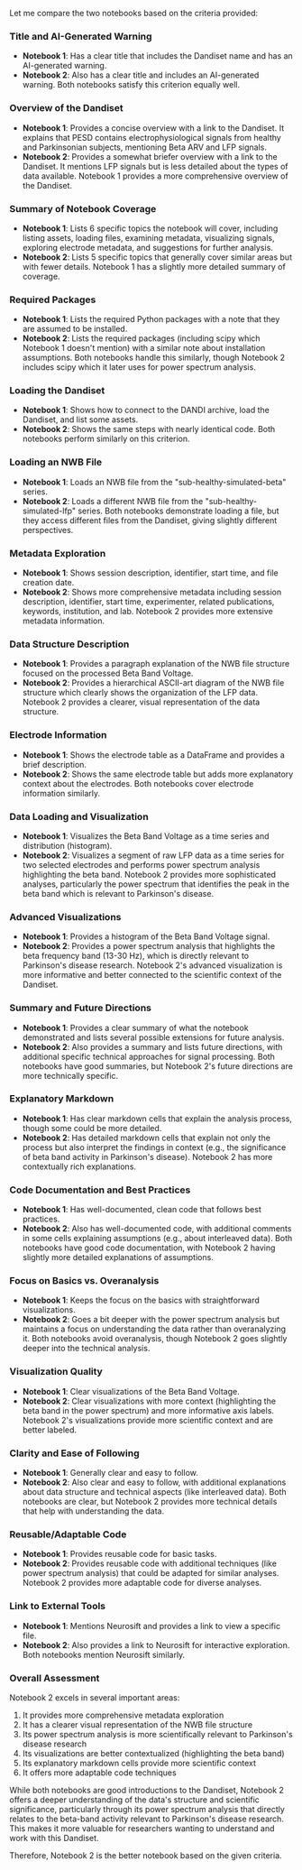 Let me compare the two notebooks based on the criteria provided:

### Title and AI-Generated Warning
- **Notebook 1**: Has a clear title that includes the Dandiset name and has an AI-generated warning.
- **Notebook 2**: Also has a clear title and includes an AI-generated warning.
Both notebooks satisfy this criterion equally well.

### Overview of the Dandiset
- **Notebook 1**: Provides a concise overview with a link to the Dandiset. It explains that PESD contains electrophysiological signals from healthy and Parkinsonian subjects, mentioning Beta ARV and LFP signals.
- **Notebook 2**: Provides a somewhat briefer overview with a link to the Dandiset. It mentions LFP signals but is less detailed about the types of data available.
Notebook 1 provides a more comprehensive overview of the Dandiset.

### Summary of Notebook Coverage
- **Notebook 1**: Lists 6 specific topics the notebook will cover, including listing assets, loading files, examining metadata, visualizing signals, exploring electrode metadata, and suggestions for further analysis.
- **Notebook 2**: Lists 5 specific topics that generally cover similar areas but with fewer details.
Notebook 1 has a slightly more detailed summary of coverage.

### Required Packages
- **Notebook 1**: Lists the required Python packages with a note that they are assumed to be installed.
- **Notebook 2**: Lists the required packages (including scipy which Notebook 1 doesn't mention) with a similar note about installation assumptions.
Both notebooks handle this similarly, though Notebook 2 includes scipy which it later uses for power spectrum analysis.

### Loading the Dandiset
- **Notebook 1**: Shows how to connect to the DANDI archive, load the Dandiset, and list some assets.
- **Notebook 2**: Shows the same steps with nearly identical code.
Both notebooks perform similarly on this criterion.

### Loading an NWB File
- **Notebook 1**: Loads an NWB file from the "sub-healthy-simulated-beta" series.
- **Notebook 2**: Loads a different NWB file from the "sub-healthy-simulated-lfp" series.
Both notebooks demonstrate loading a file, but they access different files from the Dandiset, giving slightly different perspectives.

### Metadata Exploration
- **Notebook 1**: Shows session description, identifier, start time, and file creation date.
- **Notebook 2**: Shows more comprehensive metadata including session description, identifier, start time, experimenter, related publications, keywords, institution, and lab.
Notebook 2 provides more extensive metadata information.

### Data Structure Description
- **Notebook 1**: Provides a paragraph explanation of the NWB file structure focused on the processed Beta Band Voltage.
- **Notebook 2**: Provides a hierarchical ASCII-art diagram of the NWB file structure which clearly shows the organization of the LFP data.
Notebook 2 provides a clearer, visual representation of the data structure.

### Electrode Information
- **Notebook 1**: Shows the electrode table as a DataFrame and provides a brief description.
- **Notebook 2**: Shows the same electrode table but adds more explanatory context about the electrodes.
Both notebooks cover electrode information similarly.

### Data Loading and Visualization
- **Notebook 1**: Visualizes the Beta Band Voltage as a time series and distribution (histogram).
- **Notebook 2**: Visualizes a segment of raw LFP data as a time series for two selected electrodes and performs power spectrum analysis highlighting the beta band.
Notebook 2 provides more sophisticated analyses, particularly the power spectrum that identifies the peak in the beta band which is relevant to Parkinson's disease.

### Advanced Visualizations
- **Notebook 1**: Provides a histogram of the Beta Band Voltage signal.
- **Notebook 2**: Provides a power spectrum analysis that highlights the beta frequency band (13-30 Hz), which is directly relevant to Parkinson's disease research.
Notebook 2's advanced visualization is more informative and better connected to the scientific context of the Dandiset.

### Summary and Future Directions
- **Notebook 1**: Provides a clear summary of what the notebook demonstrated and lists several possible extensions for future analysis.
- **Notebook 2**: Also provides a summary and lists future directions, with additional specific technical approaches for signal processing.
Both notebooks have good summaries, but Notebook 2's future directions are more technically specific.

### Explanatory Markdown
- **Notebook 1**: Has clear markdown cells that explain the analysis process, though some could be more detailed.
- **Notebook 2**: Has detailed markdown cells that explain not only the process but also interpret the findings in context (e.g., the significance of beta band activity in Parkinson's disease).
Notebook 2 has more contextually rich explanations.

### Code Documentation and Best Practices
- **Notebook 1**: Has well-documented, clean code that follows best practices.
- **Notebook 2**: Also has well-documented code, with additional comments in some cells explaining assumptions (e.g., about interleaved data).
Both notebooks have good code documentation, with Notebook 2 having slightly more detailed explanations of assumptions.

### Focus on Basics vs. Overanalysis
- **Notebook 1**: Keeps the focus on the basics with straightforward visualizations.
- **Notebook 2**: Goes a bit deeper with the power spectrum analysis but maintains a focus on understanding the data rather than overanalyzing it.
Both notebooks avoid overanalysis, though Notebook 2 goes slightly deeper into the technical analysis.

### Visualization Quality
- **Notebook 1**: Clear visualizations of the Beta Band Voltage.
- **Notebook 2**: Clear visualizations with more context (highlighting the beta band in the power spectrum) and more informative axis labels.
Notebook 2's visualizations provide more scientific context and are better labeled.

### Clarity and Ease of Following
- **Notebook 1**: Generally clear and easy to follow.
- **Notebook 2**: Also clear and easy to follow, with additional explanations about data structure and technical aspects (like interleaved data).
Both notebooks are clear, but Notebook 2 provides more technical details that help with understanding the data.

### Reusable/Adaptable Code
- **Notebook 1**: Provides reusable code for basic tasks.
- **Notebook 2**: Provides reusable code with additional techniques (like power spectrum analysis) that could be adapted for similar analyses.
Notebook 2 provides more adaptable code for diverse analyses.

### Link to External Tools
- **Notebook 1**: Mentions Neurosift and provides a link to view a specific file.
- **Notebook 2**: Also provides a link to Neurosift for interactive exploration.
Both notebooks mention Neurosift similarly.

### Overall Assessment

Notebook 2 excels in several important areas:
1. It provides more comprehensive metadata exploration
2. It has a clearer visual representation of the NWB file structure
3. Its power spectrum analysis is more scientifically relevant to Parkinson's disease research
4. Its visualizations are better contextualized (highlighting the beta band)
5. Its explanatory markdown cells provide more scientific context
6. It offers more adaptable code techniques

While both notebooks are good introductions to the Dandiset, Notebook 2 offers a deeper understanding of the data's structure and scientific significance, particularly through its power spectrum analysis that directly relates to the beta-band activity relevant to Parkinson's disease research. This makes it more valuable for researchers wanting to understand and work with this Dandiset.

Therefore, Notebook 2 is the better notebook based on the given criteria.